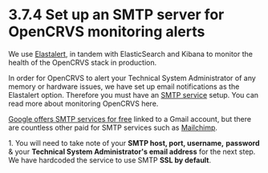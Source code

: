 # 3.7.4 Set up an SMTP server for OpenCRVS monitoring alerts

We use [Elastalert](https://elastalert.readthedocs.io/en/latest/), in tandem with ElasticSearch and Kibana to monitor the health of the OpenCRVS stack in production.&#x20;

In order for OpenCRVS to alert your Technical System Administrator of any memory or hardware issues, we have set up email notifications as the Elastalert option. Therefore you must have an [SMTP service](https://www.wpbeginner.com/showcase/best-smtp-service-providers-with-high-email-deliverability/) setup.  You can read more about monitoring OpenCRVS here.

[Google offers SMTP services for free](https://kinsta.com/blog/gmail-smtp-server/) linked to a Gmail account, but there are countless other paid for SMTP services such as [Mailchimp](https://mailchimp.com/).&#x20;



1\.  You will need to take note of your **SMTP host, port, username,** **password** & your **Technical System Administrator's email address** for the next step. We have hardcoded the service to use SMTP **SSL by default**.
